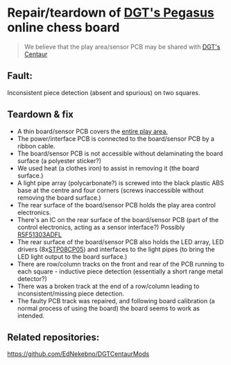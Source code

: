 # Repair/teardown of [DGT's Pegasus](https://digitalgametechnology.com/products/home-use-e-boards/dgt-pegasus) online chess board

> We believe that the play area/sensor PCB may be shared with [DGT's Centaur](https://digitalgametechnology.com/products/chess-computers/dgt-centaur-chess-computer)

## Fault:
Inconsistent piece detection (absent and spurious) on two squares.

## Teardown & fix
* A thin board/sensor PCB covers the [entire play area.](Pictures/CONTRIBUTING.md)
* The power/interface PCB is connected to the board/sensor PCB by a ribbon cable.
* The board/sensor PCB is not accessible without delaminating the board surface (a polyester sticker?)
* We used heat (a clothes iron) to assist in removing it (the board surface.) 
* A light pipe array (polycarbonate?) is screwed into the black plastic ABS base at the centre and four corners (screws inaccessible without removing the board surface.)
* The rear surface of the board/sensor PCB holds the play area control electronics.
* There's an IC on the rear surface of the board/sensor PCB (part of the control electronics, acting as a sensor interface?) Possibly [R5F51303ADFL](https://www.renesas.com/eu/en/products/microcontrollers-microprocessors/rx-32-bit-performance-efficiency-mcus/rx130-cost-optimized-high-performance-32-bit-microcontroller-enhanced-touch-key-function-and-5v-operation)
* The rear surface of the board/sensor PCB also holds the LED array, LED drivers (8x[STP08CP05](https://www.st.com/en/power-management/stp08cp05.html)) and interfaces to the light pipes (to bring the LED light output to the board surface.)
* There are row/column tracks on the front and rear of the PCB running to each square - inductive piece detection (essentially a short range metal detector?)
* There was a broken track at the end of a row/column leading to inconsistent/missing piece detection.
* The faulty PCB track was repaired, and following board calibration (a normal process of using the board) the board seems to work as intended.

## Related repositories:
https://github.com/EdNekebno/DGTCentaurMods
